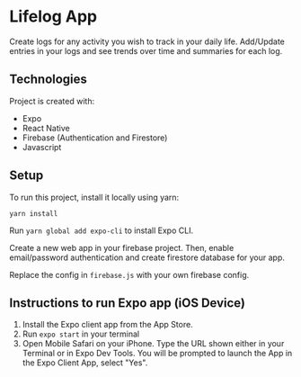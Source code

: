 # Lifelog App
Create logs for any activity you wish to track in your daily life. Add/Update entries in your logs and see trends over time and summaries for each log.

## Technologies
Project is created with:

- Expo
- React Native
- Firebase (Authentication and Firestore)
- Javascript

## Setup
To run this project, install it locally using yarn:

`yarn install`

Run `yarn global add expo-cli` to install Expo CLI.

Create a new web app in your firebase project. Then, enable email/password authentication and create firestore database for your app.

Replace the config in `firebase.js` with your own firebase config.

## Instructions to run Expo app (iOS Device) 
1. Install the Expo client app from the App Store.
2. Run `expo start` in your terminal
3. Open Mobile Safari on your iPhone. Type the URL shown either in your Terminal or in Expo Dev Tools. You will be prompted to launch the App in the Expo Client App, select "Yes".
